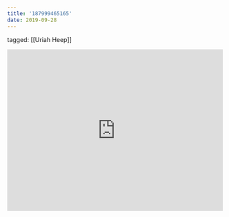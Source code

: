```yaml
---
title: '187999465165'
date: 2019-09-28
---
```

tagged: [[Uriah Heep]]
<iframe allow="accelerometer; autoplay; clipboard-write; encrypted-media; gyroscope; picture-in-picture" allowfullscreen="" frameborder="0" height="375" id="youtube_iframe" src="https://www.youtube.com/embed/MNRlCrI_Q-s?feature=oembed&amp;enablejsapi=1&amp;origin=https://safe.txmblr.com&amp;wmode=opaque" width="500"></iframe>
